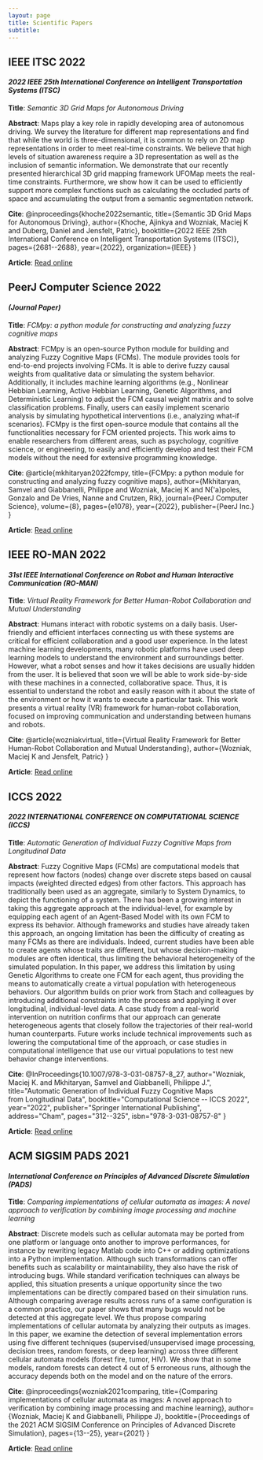```yaml
---
layout: page
title: Scientific Papers
subtitle: 
---
```


## IEEE ITSC 2022
#### *2022 IEEE 25th International Conference on Intelligent Transportation Systems (ITSC)*

**Title**: *Semantic 3D Grid Maps for Autonomous Driving*

**Abstract**: Maps play a key role in rapidly developing area of autonomous driving. We survey the literature for different map representations and find that while the world is three-dimensional, it is common to rely on 2D map representations in order to meet real-time constraints. We believe that high levels of situation awareness require a 3D representation as well as the inclusion of semantic information. We demonstrate that our recently presented hierarchical 3D grid mapping framework UFOMap meets the real-time constraints. Furthermore, we show how it can be used to efficiently support more complex functions such as calculating the occluded parts of space and accumulating the output from a semantic segmentation network.


**Cite**: @inproceedings{khoche2022semantic,
  title={Semantic 3D Grid Maps for Autonomous Driving},
  author={Khoche, Ajinkya and Wozniak, Maciej K and Duberg, Daniel and Jensfelt, Patric},
  booktitle={2022 IEEE 25th International Conference on Intelligent Transportation Systems (ITSC)},
  pages={2681--2688},
  year={2022},
  organization={IEEE}
}

**Article**: [Read online](https://ieeexplore.ieee.org/abstract/document/9922537)


## PeerJ Computer Science 2022
#### *(Journal Paper)*

**Title**: *FCMpy: a python module for constructing and analyzing fuzzy cognitive maps*

**Abstract**: FCMpy is an open-source Python module for building and analyzing Fuzzy Cognitive Maps (FCMs). The module provides tools for end-to-end projects involving FCMs. It is able to derive fuzzy causal weights from qualitative data or simulating the system behavior. Additionally, it includes machine learning algorithms (e.g., Nonlinear Hebbian Learning, Active Hebbian Learning, Genetic Algorithms, and Deterministic Learning) to adjust the FCM causal weight matrix and to solve classification problems. Finally, users can easily implement scenario analysis by simulating hypothetical interventions (i.e., analyzing what-if scenarios). FCMpy is the first open-source module that contains all the functionalities necessary for FCM oriented projects. This work aims to enable researchers from different areas, such as psychology, cognitive science, or engineering, to easily and efficiently develop and test their FCM models without the need for extensive programming knowledge.

**Cite**: @article{mkhitaryan2022fcmpy,
  title={FCMpy: a python module for constructing and analyzing fuzzy cognitive maps},
  author={Mkhitaryan, Samvel and Giabbanelli, Philippe and Wozniak, Maciej K and N{\'a}poles, Gonzalo and De Vries, Nanne and Crutzen, Rik},
  journal={PeerJ Computer Science},
  volume={8},
  pages={e1078},
  year={2022},
  publisher={PeerJ Inc.}
}

**Article**: [Read online](https://peerj.com/articles/cs-1078/)


## IEEE RO-MAN 2022
#### *31st IEEE International Conference on Robot and Human Interactive Communication (RO-MAN)*

**Title**: *Virtual Reality Framework for Better Human-Robot Collaboration and Mutual Understanding*

**Abstract**: Humans interact with robotic systems on a daily basis. User-friendly and efficient interfaces connecting us with these systems are critical for efficient collaboration and a good user experience. In the latest machine learning developments, many robotic platforms have used deep learning models to understand the environment and surroundings better. However, what a robot senses and how it takes decisions are usually hidden from the user. It is believed that soon we will be able to work side-by-side with these machines in a connected, collaborative space. Thus, it is essential to understand the robot and easily reason with it about the state of the environment or how it wants to execute a particular task. This work presents a virtual reality (VR) framework for human-robot collaboration, focused on improving communication and understanding between humans and robots.

**Cite**: @article{wozniakvirtual,
  title={Virtual Reality Framework for Better Human-Robot Collaboration and Mutual Understanding},
  author={Wozniak, Maciej K and Jensfelt, Patric}
}

**Article**: [Read online](https://ml-hri2022.ivai.onl/uploads/papers/ML-HRI_2022_paper_2423.pdf)


## ICCS 2022
#### *2022 INTERNATIONAL CONFERENCE ON COMPUTATIONAL SCIENCE (ICCS)*

**Title**: *Automatic Generation of Individual Fuzzy Cognitive Maps from Longitudinal Data*

**Abstract**: Fuzzy Cognitive Maps (FCMs) are computational models that represent how factors (nodes) change over discrete steps based on causal impacts (weighted directed edges) from other factors. This approach has traditionally been used as an aggregate, similarly to System Dynamics, to depict the functioning of a system. There has been a growing interest in taking this aggregate approach at the individual-level, for example by equipping each agent of an Agent-Based Model with its own FCM to express its behavior. Although frameworks and studies have already taken this approach, an ongoing limitation has been the difficulty of creating as many FCMs as there are individuals. Indeed, current studies have been able to create agents whose traits are different, but whose decision-making modules are often identical, thus limiting the behavioral heterogeneity of the simulated population. In this paper, we address this limitation by using Genetic Algorithms to create one FCM for each agent, thus providing the means to automatically create a virtual population with heterogeneous behaviors. Our algorithm builds on prior work from Stach and colleagues by introducing additional constraints into the process and applying it over longitudinal, individual-level data. A case study from a real-world intervention on nutrition confirms that our approach can generate heterogeneous agents that closely follow the trajectories of their real-world human counterparts. Future works include technical improvements such as lowering the computational time of the approach, or case studies in computational intelligence that use our virtual populations to test new behavior change interventions.


**Cite**: @InProceedings{10.1007/978-3-031-08757-8_27,
author="Wozniak, Maciej K.
and Mkhitaryan, Samvel
and Giabbanelli, Philippe J.",
title="Automatic Generation of Individual Fuzzy Cognitive Maps from Longitudinal Data",
booktitle="Computational Science -- ICCS 2022",
year="2022",
publisher="Springer International Publishing",
address="Cham",
pages="312--325",
isbn="978-3-031-08757-8"
}

**Article**: [Read online](https://link.springer.com/chapter/10.1007/978-3-031-08757-8_27)


## ACM SIGSIM PADS 2021
#### *International Conference on Principles of Advanced Discrete Simulation (PADS)*

**Title**: *Comparing implementations of cellular automata as images: A novel approach to verification by combining image processing and machine learning*

**Abstract**: Discrete models such as cellular automata may be ported from one platform or language onto another to improve performances, for instance by rewriting legacy Matlab code into C++ or adding optimizations into a Python implementation. Although such transformations can offer benefits such as scalability or maintainability, they also have the risk of introducing bugs. While standard verification techniques can always be applied, this situation presents a unique opportunity since the two implementations can be directly compared based on their simulation runs. Although comparing average results across runs of a same configuration is a common practice, our paper shows that many bugs would not be detected at this aggregate level. We thus propose comparing implementations of cellular automata by analyzing their outputs as images. In this paper, we examine the detection of several implementation errors using five different techniques (supervised/unsupervised image processing, decision trees, random forests, or deep learning) across three different cellular automata models (forest fire, tumor, HIV). We show that in some models, random forests can detect 4 out of 5 erroneous runs, although the accuracy depends both on the model and on the nature of the errors.

**Cite**:
@inproceedings{wozniak2021comparing,
  title={Comparing implementations of cellular automata as images: A novel approach to verification by combining image processing and machine learning},
  author={Wozniak, Maciej K and Giabbanelli, Philippe J},
  booktitle={Proceedings of the 2021 ACM SIGSIM Conference on Principles of Advanced Discrete Simulation},
  pages={13--25},
  year={2021}
}

**Article**: [Read online](https://dl.acm.org/doi/abs/10.1145/3437959.3459256)
